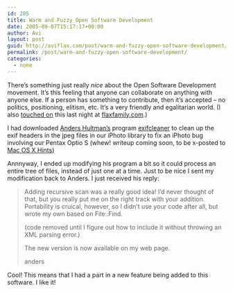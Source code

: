 ```yaml
---
id: 285
title: Warm and Fuzzy Open Software Development
date: 2005-09-07T15:17:17+00:00
author: Avi
layout: post
guid: http://aviflax.com/post/warm-and-fuzzy-open-software-development/
permalink: /post/warm-and-fuzzy-open-software-development/
categories:
  - none
---
```

There&#8217;s something just really _nice_ about the Open Software Development movement. It&#8217;s this feeling that anyone can collaborate on anything with anyone else. If a person has something to contribute, then it&#8217;s accepted &#8211; no politics, positioning, elitism, etc. It&#8217;s a very friendly and egalitarian world. (I also [touched on](http://flaxfamily.com/post/great-deal-on-digital-slr/#comment-930) this last night at [flaxfamily.com](http://flaxfamily.com/).)

I had downloaded [Anders Hultman&#8217;s](http://anders.hultman.nu) program [exifcleaner](http://anders.hultman.nu/data/exifcleaner/) to clean up the exif headers in the jpeg files in our iPhoto library to fix an iPhoto bug involving our Pentax Optio S (whew! writeup coming soon, to be x-posted to [Mac OS X Hints](http://www.macosxhints.com))

Annnyway, I ended up modifying his program a bit so it could process an entire tree of files, instead of just one at a time. Just to be nice I sent my modification back to Anders. I just received his reply:

> Adding recursive scan was a really good idea! I&#8217;d never thought of that, but you really put me on the right track with your addition. Portability is cruical, however, so I didn&#8217;t use your code after all, but wrote my own based on File::Find.
> 
> (code removed until I figure out how to include it without throwing an XML parsing error.)
> 
> The new version is now available on my web page.
> 
> anders 

Cool! This means that I had a part in a new feature being added to this software. I like it!